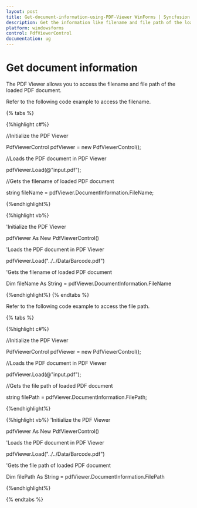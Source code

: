 ```yaml
---
layout: post
title: Get-document-information-using-PDF-Viewer WinForms | Syncfusion
description: Get the information like filename and file path of the loaded PDF document in Syncfusion PDF Viewer WinForms.
platform: windowsforms
control: PdfViewerControl
documentation: ug
---
```


# Get document information
The PDF Viewer allows you to access the filename and file path of the loaded PDF document.

Refer to the following code example to access the filename.

{% tabs %}

{%highlight c#%}

//Initialize the PDF Viewer

PdfViewerControl pdfViewer = new PdfViewerControl();

//Loads the PDF document in PDF Viewer

pdfViewer.Load(@"input.pdf");

//Gets the filename of loaded PDF document

string fileName = pdfViewer.DocumentInformation.FileName;

{%endhighlight%}

{%highlight vb%}

'Initialize the PDF Viewer 

pdfViewer As New PdfViewerControl() 

'Loads the PDF document in PDF Viewer 

pdfViewer.Load("../../Data/Barcode.pdf")

'Gets the filename of loaded PDF document

Dim fileName As String = pdfViewer.DocumentInformation.FileName

{%endhighlight%}
{% endtabs %}

Refer to the following code example to access the file path.

{% tabs %}

{%highlight c#%}

//Initialize the PDF Viewer

PdfViewerControl pdfViewer = new PdfViewerControl();

//Loads the PDF document in PDF Viewer

pdfViewer.Load(@"input.pdf");

//Gets the file path of loaded PDF document

string filePath = pdfViewer.DocumentInformation.FilePath;


{%endhighlight%}

{%highlight vb%}
'Initialize the PDF Viewer 

pdfViewer As New PdfViewerControl() 

'Loads the PDF document in PDF Viewer 

pdfViewer.Load("../../Data/Barcode.pdf")

'Gets the file path of loaded PDF document

Dim filePath As String = pdfViewer.DocumentInformation.FilePath

{%endhighlight%}

{% endtabs %}